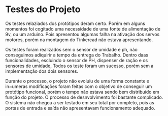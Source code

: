 # Testes do Projeto

Os testes relaziados dos protótipos deram certo. Porém em alguns momentos foi cogitado uma necessidade de uma fonte de alimentação de 9v, ou um arduino.
Pois apresentou algumas falha na ativação dos servos motores, porém na montagem do Tinkercad não estava apresentando.

Os testes foram realizados sem o sensor de umidade e ph, não conseguimos adiquirir a tempo da entrega do Trabalho.
Dentro daas funcionalidades, escluindo o sensor de PH, dispenser de ração e os sensores de umidade, Todos os teste foram um sucesso, porém sem a implementação dos dois sensores.

Durante o processo, o projeto não evoluiu de uma forma constante e in~umeras modificações foram feitas com o objetivo de conseguir um protótipo funcional, porém o tempo não estava sendo bem distribuído em função do projeto. O processo de desnvolvimento foi bastante complicado.
O sistema não chegou a ser testado em seu total por completo, pois as portas de entrada e saída não apresentavam funcionamento adequado.
